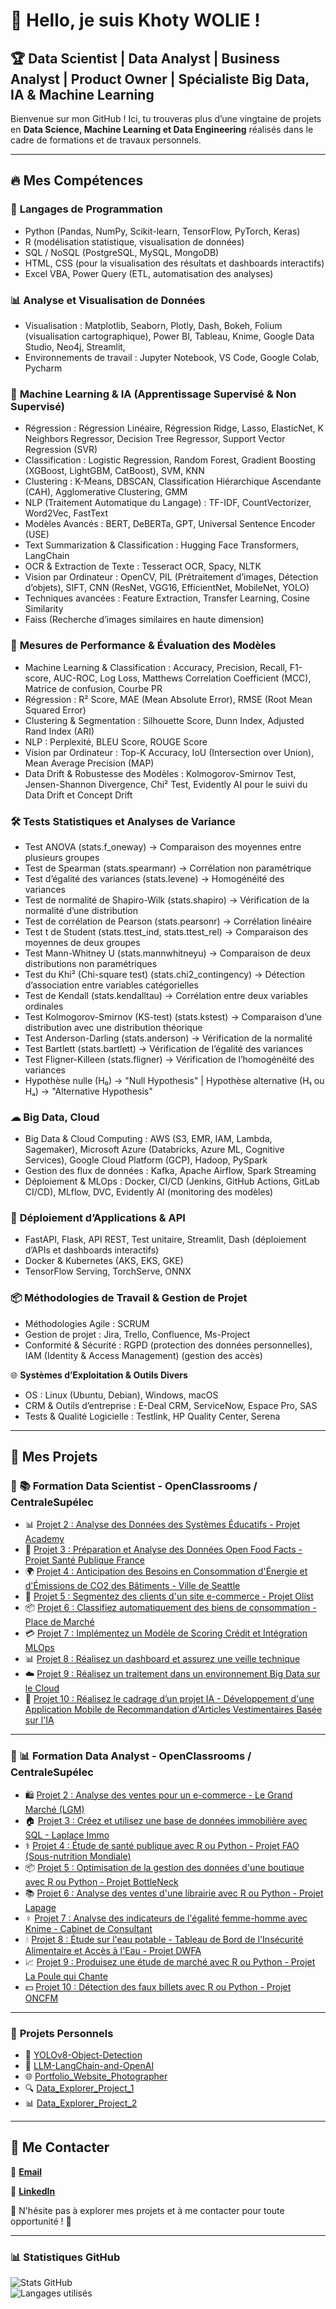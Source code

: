 # 👋 Hello, je suis Khoty WOLIE !  

## 🏆 Data Scientist | Data Analyst | Business Analyst | Product Owner | Spécialiste Big Data, IA & Machine Learning

Bienvenue sur mon GitHub ! Ici, tu trouveras plus d’une vingtaine de projets en **Data Science, Machine Learning et Data Engineering** réalisés dans le cadre de formations et de travaux personnels.

---

## 🔥 **Mes Compétences**  

### 🔹 **Langages de Programmation** 
- Python (Pandas, NumPy, Scikit-learn, TensorFlow, PyTorch, Keras)
- R (modélisation statistique, visualisation de données)
- SQL / NoSQL (PostgreSQL, MySQL, MongoDB)
- HTML, CSS (pour la visualisation des résultats et dashboards interactifs)
- Excel VBA, Power Query (ETL, automatisation des analyses)

### 📊 **Analyse et Visualisation de Données**
- Visualisation : Matplotlib, Seaborn, Plotly, Dash, Bokeh, Folium (visualisation cartographique), Power BI, Tableau, Knime, Google Data Studio, Neo4j, Streamlit,
- Environnements de travail : Jupyter Notebook, VS Code, Google Colab, Pycharm

### 🤖 **Machine Learning & IA (Apprentissage Supervisé & Non Supervisé)**  
- Régression : Régression Linéaire, Régression Ridge, Lasso, ElasticNet, K Neighbors Regressor, Decision Tree Regressor, Support Vector Regression (SVR)
- Classification : Logistic Regression, Random Forest, Gradient Boosting (XGBoost, LightGBM, CatBoost), SVM, KNN
- Clustering : K-Means, DBSCAN, Classification Hiérarchique Ascendante (CAH), Agglomerative Clustering, GMM
- NLP (Traitement Automatique du Langage) : TF-IDF, CountVectorizer, Word2Vec, FastText
- Modèles Avancés : BERT, DeBERTa, GPT, Universal Sentence Encoder (USE)
- Text Summarization & Classification : Hugging Face Transformers, LangChain
- OCR & Extraction de Texte : Tesseract OCR, Spacy, NLTK
- Vision par Ordinateur : OpenCV, PIL (Prétraitement d’images, Détection d’objets), SIFT, CNN (ResNet, VGG16, EfficientNet, MobileNet, YOLO)
- Techniques avancées : Feature Extraction, Transfer Learning, Cosine Similarity
- Faiss (Recherche d’images similaires en haute dimension)

### 🚀 **Mesures de Performance & Évaluation des Modèles**
- Machine Learning & Classification : Accuracy, Precision, Recall, F1-score, AUC-ROC, Log Loss, Matthews Correlation Coefficient (MCC), Matrice de confusion, Courbe PR
- Régression : R² Score, MAE (Mean Absolute Error), RMSE (Root Mean Squared Error)
- Clustering & Segmentation : Silhouette Score, Dunn Index, Adjusted Rand Index (ARI)
- NLP : Perplexité, BLEU Score, ROUGE Score
- Vision par Ordinateur : Top-K Accuracy, IoU (Intersection over Union), Mean Average Precision (MAP)
- Data Drift & Robustesse des Modèles : Kolmogorov-Smirnov Test, Jensen-Shannon Divergence, Chi² Test, Evidently AI pour le suivi du Data Drift et Concept Drift

### 🛠 **Tests Statistiques et Analyses de Variance**
- Test ANOVA (stats.f_oneway) → Comparaison des moyennes entre plusieurs groupes
- Test de Spearman (stats.spearmanr) → Corrélation non paramétrique
- Test d’égalité des variances (stats.levene) → Homogénéité des variances
- Test de normalité de Shapiro-Wilk (stats.shapiro) → Vérification de la normalité d’une distribution
- Test de corrélation de Pearson (stats.pearsonr) → Corrélation linéaire
- Test t de Student (stats.ttest_ind, stats.ttest_rel) → Comparaison des moyennes de deux groupes
- Test Mann-Whitney U (stats.mannwhitneyu) → Comparaison de deux distributions non paramétriques
- Test du Khi² (Chi-square test) (stats.chi2_contingency) → Détection d’association entre variables catégorielles
- Test de Kendall (stats.kendalltau) → Corrélation entre deux variables ordinales
- Test Kolmogorov-Smirnov (KS-test) (stats.kstest) → Comparaison d’une distribution avec une distribution théorique
- Test Anderson-Darling (stats.anderson) → Vérification de la normalité
- Test Bartlett (stats.bartlett) → Vérification de l’égalité des variances
- Test Fligner-Killeen (stats.fligner) → Vérification de l’homogénéité des variances
- Hypothèse nulle (H₀) → "Null Hypothesis" | Hypothèse alternative (H₁ ou Hₐ) → "Alternative Hypothesis"

### ☁ **Big Data, Cloud**  
- Big Data & Cloud Computing : AWS (S3, EMR, IAM, Lambda, Sagemaker), Microsoft Azure (Databricks, Azure ML, Cognitive Services), Google Cloud Platform (GCP), Hadoop, PySpark
- Gestion des flux de données : Kafka, Apache Airflow, Spark Streaming
- Déploiement & MLOps : Docker, CI/CD (Jenkins, GitHub Actions, GitLab CI/CD), MLflow, DVC, Evidently AI (monitoring des modèles)

### 🤖 **Déploiement d’Applications & API**
- FastAPI, Flask, API REST, Test unitaire, Streamlit, Dash (déploiement d’APIs et dashboards interactifs) 
- Docker & Kubernetes (AKS, EKS, GKE) 
- TensorFlow Serving, TorchServe, ONNX

### 📦 **Méthodologies de Travail & Gestion de Projet**
- Méthodologies Agile : SCRUM
- Gestion de projet : Jira, Trello, Confluence, Ms-Project
- Conformité & Sécurité : RGPD (protection des données personnelles), IAM (Identity & Access Management) (gestion des accès)

🌐 **Systèmes d’Exploitation & Outils Divers**
- OS : Linux (Ubuntu, Debian), Windows, macOS
- CRM & Outils d’entreprise : E-Deal CRM, ServiceNow, Espace Pro, SAS
- Tests & Qualité Logicielle : Testlink, HP Quality Center, Serena

---

## 📌 **Mes Projets**  

### 🔷 📚 **Formation Data Scientist - OpenClassrooms / CentraleSupélec**  
- 📊 [Projet 2 : Analyse des Données des Systèmes Éducatifs - Projet Academy](https://github.com/Khoty-WOLIE/OPC_DATA_SCIENTIST_PROJET2)  
- 🏥 [Projet 3 : Préparation et Analyse des Données Open Food Facts - Projet Santé Publique France](https://github.com/Khoty-WOLIE/OPC_DATA_SCIENTIST_PROJET3)  
- 🌍 [Projet 4 : Anticipation des Besoins en Consommation d'Énergie et d'Émissions de CO2 des Bâtiments - Ville de Seattle](https://github.com/Khoty-WOLIE/OPC_DATA_SCIENTIST_PROJET4)  
- 🛒 [Projet 5 : Segmentez des clients d'un site e-commerce - Projet Olist](https://github.com/Khoty-WOLIE/OPC_DATA_SCIENTIST_PROJET5)  
- 📦 [Projet 6 : Classifiez automatiquement des biens de consommation - Place de Marché](https://github.com/Khoty-WOLIE/OPC_DATA_SCIENTIST_PROJET6)  
- 💳 [Projet 7 : Implémentez un Modèle de Scoring Crédit et Intégration MLOps](https://github.com/Khoty-WOLIE/OPC_DATA_SCIENTIST_PROJET7)  
- 📊 [Projet 8 : Réalisez un dashboard et assurez une veille technique](https://github.com/Khoty-WOLIE/OPC_DATA_SCIENTIST_PROJET8)  
- ☁️ [Projet 9 : Réalisez un traitement dans un environnement Big Data sur le Cloud](https://github.com/Khoty-WOLIE/OPC_DATA_SCIENTIST_PROJET9)  
- 🤖 [Projet 10 : Réalisez le cadrage d’un projet IA - Développement d'une Application Mobile de Recommandation d'Articles Vestimentaires Basée sur l'IA](https://github.com/Khoty-WOLIE/OPC_DATA_SCIENTIST_PROJET10)  

---

### 🔶 📊 **Formation Data Analyst - OpenClassrooms / CentraleSupélec**  
- 🛍️ [Projet 2 : Analyse des ventes pour un e-commerce - Le Grand Marché (LGM)](https://github.com/Khoty-WOLIE/OPC_DATA_ANALYST_PROJET2)  
- 🏠 [Projet 3 : Créez et utilisez une base de données immobilière avec SQL - Laplace Immo](https://github.com/Khoty-WOLIE/OPC_DATA_ANALYST_PROJET3)  
- ⚕️ [Projet 4 : Étude de santé publique avec R ou Python - Projet FAO (Sous-nutrition Mondiale)](https://github.com/Khoty-WOLIE/OPC_DATA_ANALYST_PROJET4)  
- 📦 [Projet 5 : Optimisation de la gestion des données d'une boutique avec R ou Python - Projet BottleNeck](https://github.com/Khoty-WOLIE/OPC_DATA_ANALYST_PROJET5)  
- 📚 [Projet 6 : Analyse des ventes d'une librairie avec R ou Python - Projet Lapage](https://github.com/Khoty-WOLIE/OPC_DATA_ANALYST_PROJET6)  
- ♀️ [Projet 7 : Analyse des indicateurs de l'égalité femme-homme avec Knime - Cabinet de Consultant](https://github.com/Khoty-WOLIE/OPC_DATA_ANALYST_PROJET7)  
- 💧 [Projet 8 : Étude sur l'eau potable - Tableau de Bord de l'Insécurité Alimentaire et Accès à l'Eau - Projet DWFA](https://github.com/Khoty-WOLIE/OPC_DATA_ANALYST_PROJET8)  
- 📈 [Projet 9 : Produisez une étude de marché avec R ou Python - Projet La Poule qui Chante](https://github.com/Khoty-WOLIE/OPC_DATA_ANALYST_PROJET9)  
- 💵 [Projet 10 : Détection des faux billets avec R ou Python - Projet ONCFM](https://github.com/Khoty-WOLIE/OPC_DATA_ANALYST_PROJET10)  

---

### 🎯 **Projets Personnels** 
- 🚀 [YOLOv8-Object-Detection](https://github.com/Khoty-WOLIE/YOLOv8-Object-Detection)
- 🤖 [LLM-LangChain-and-OpenAI](https://github.com/Khoty-WOLIE/LLM-LangChain-and-OpenAI)  
- 🌐 [Portfolio_Website_Photographer](https://github.com/Khoty-WOLIE/Portfolio_Website_Photographer)  
- 🔍 [Data_Explorer_Project_1](https://github.com/Khoty-WOLIE/Data_Explorer_Project)  
- 📊 [Data_Explorer_Project_2](https://github.com/Khoty-WOLIE/Data_Explorer_Project-)  

---

## 📩 **Me Contacter**  

📧 **[Email](mailto:ange.khoty@hotmail.com)**  

🔗 **[LinkedIn](https://www.linkedin.com/in/khoty-wolie-908116298/)**  

🚀 N'hésite pas à explorer mes projets et à me contacter pour toute opportunité ! 🚀  

---

### 📊 **Statistiques GitHub**  
![Stats GitHub](https://github-readme-stats.vercel.app/api?username=Khoty-WOLIE&show_icons=true&theme=radical)  
![Langages utilisés](https://github-readme-stats.vercel.app/api/top-langs/?username=Khoty-WOLIE&layout=compact&theme=radical)  

